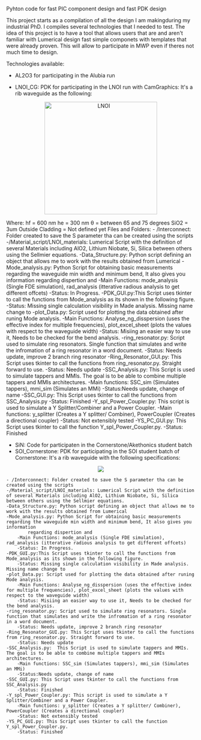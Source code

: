 Pyhton code for fast PIC component design and fast PDK design

This project starts as a compilation of all the design I am makingduring my industrial PhD. I compiles several technologies that I needed to test. The idea of this project is to have a tool that allows users that are and aren't familiar with Lumerical design fast simple componets with templates that were already proven. This will allow to
participate in MWP even if theres not much time to design.

Technologies available:

- AL2O3 for participating in the Alubia run

- LNOI_CG: PDK for participating in the LNOI run with CamGraphics: It's a rib waveguide as the following:

<p align="center">
  <img src="https://github.com/user-attachments/assets/8352590d-0671-44fe-aad5-15bb7db6b24d" alt="LNOI" width="300">
</p>

Where: 
	hf = 600 nm
	he = 300 nm
	θ = between 65 and 75 degrees
	SiO2 = 3um
	Outside Cladding = Not defined yet
Files and Folders:
	- /Interconnect: Folder created to save the S parameter tha can be created using the scripts
	-/Material_script/LNOI_materials: Lumerical Script with the definition of several Materials including AlO2, Lithium Niobate, Si, Silica between others using the Sellmier equations.
	-Data_Structure.py: Python script defining an object that allows me to work with the results obtained from Lumerical
	-Mode_analysis.py: Python Script for obtaining basic measurements regarding the waveguide min width and minimum bend, It also gives you information 
			regarding dispertion and 
		-Main Functions: mode_analysis (Single FDE simulation), rad_analysis (itterative radious analysis to get different offcets)
		-Status: In Progress.
	-PDK_GUI.py:This Script uses tkinter to call the functions from Mode_analysis as its shown in the following figure.
		-Status: Missing single calculation visibility in Made analysis. Missing name change to 
	-plot_Data.py: Script used for plotting the data obtained after runing Mode analysis.
		-Main Functions: Analyse_ng_disspersion (uses the effective index for multiple frequencies), plot_excel_sheet (plots the values with respect to the waveguide width)
		-Status: Misiing an easier way to use it, Needs to be checked for the bend analysis.
	-ring_resonator.py: Script used to simulate ring resonators. Single function that simulates and write the infromation of a ring resonator in a word document.
		-Status: Needs update, improve 2 branch ring resonator
	-Ring_Resonator_GUI.py: This Script uses tkinter to call the functions from ring_resonator.py. Straight forward to use.
		-Status: Needs update
	-SSC_Analysis.py:  This Script is used to simulate tappers and MMIs. The goal is to be able to combine multiple tappers and MMIs architectures.
		-Main functions: SSC_sim (Simulates tappers), mmi_sim (Simulates an MMi)
		-Status:Needs update, change of name
	-SSC_GUI.py: This Script uses tkinter to call the functions from SSC_Analysis.py
		-Status: Finished
	-Y_spl_Power_Coupler.py: This script is used to simulate a Y Splitter/Combiner and a Power Coupler.
		-Main functions: y_splitter (Creates a Y splitter/ Combiner), PowerCoupler (Creates a directional coupler)
		-Status: Not extensibly tested
	-YS_PC_GUI.py: This Script uses tkinter to call the function Y_spl_Power_Coupler.py.
		-Status: Finished

- SiN: Code for participaten in the Cornerstone/Akethonics student batch
- SOI_Cornerstone: PDK for participating in the SOI student batch of Cornerstone: It's a rib waveguide with the following specifications:
<p align="center">
	<img src= https://github.com/user-attachments/assets/b82fa280-c752-4632-af77-058c8031b12a>
</p>

	- /Interconnect: Folder created to save the S parameter tha can be created using the scripts
	-/Material_script/LNOI_materials: Lumerical Script with the definition of several Materials including AlO2, Lithium Niobate, Si, Silica between others using the Sellmier equations.
	-Data_Structure.py: Python script defining an object that allows me to work with the results obtained from Lumerical
	-Mode_analysis.py: Python Script for obtaining basic measurements regarding the waveguide min width and minimum bend, It also gives you information 
			regarding dispertion and 
		-Main Functions: mode_analysis (Single FDE simulation), rad_analysis (itterative radious analysis to get different offcets)
		-Status: In Progress.
	-PDK_GUI.py:This Script uses tkinter to call the functions from Mode_analysis as its shown in the following figure.
		-Status: Missing single calculation visibility in Made analysis. Missing name change to 
	-plot_Data.py: Script used for plotting the data obtained after runing Mode analysis.
		-Main Functions: Analyse_ng_disspersion (uses the effective index for multiple frequencies), plot_excel_sheet (plots the values with respect to the waveguide width)
		-Status: Misiing an easier way to use it, Needs to be checked for the bend analysis.
	-ring_resonator.py: Script used to simulate ring resonators. Single function that simulates and write the infromation of a ring resonator in a word document.
		-Status: Needs update, improve 2 branch ring resonator
	-Ring_Resonator_GUI.py: This Script uses tkinter to call the functions from ring_resonator.py. Straight forward to use.
		-Status: Needs update
	-SSC_Analysis.py:  This Script is used to simulate tappers and MMIs. The goal is to be able to combine multiple tappers and MMIs architectures.
		-Main functions: SSC_sim (Simulates tappers), mmi_sim (Simulates an MMi)
		-Status:Needs update, change of name
	-SSC_GUI.py: This Script uses tkinter to call the functions from SSC_Analysis.py
		-Status: Finished
	-Y_spl_Power_Coupler.py: This script is used to simulate a Y Splitter/Combiner and a Power Coupler.
		-Main functions: y_splitter (Creates a Y splitter/ Combiner), PowerCoupler (Creates a directional coupler)
		-Status: Not extensibly tested
	-YS_PC_GUI.py: This Script uses tkinter to call the function Y_spl_Power_Coupler.py.
		-Status: Finished